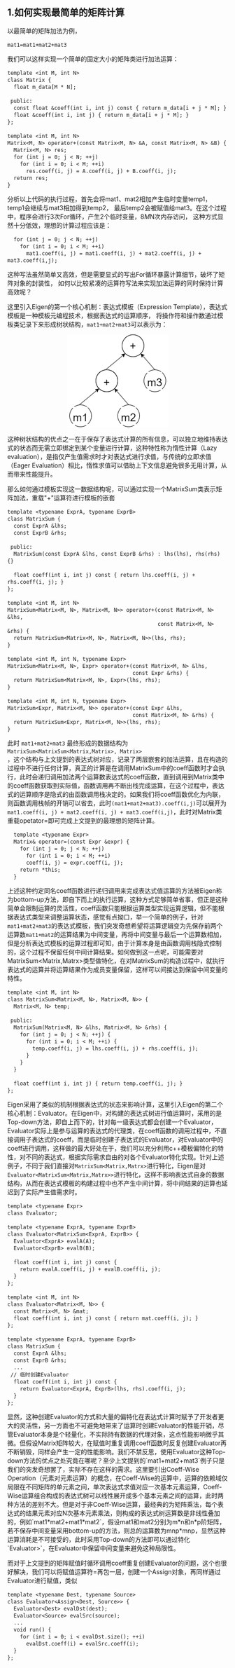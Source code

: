 ## 1.如何实现最简单的矩阵计算
以最简单的矩阵加法为例，  
```
mat1=mat1+mat2+mat3
```
我们可以这样实现一个简单的固定大小的矩阵类进行加法运算：
```
template <int M, int N>
class Matrix {
  float m_data[M * N];

 public:
  const float &coeff(int i, int j) const { return m_data[i + j * M]; }
  float &coeff(int i, int j) { return m_data[i + j * M]; }
};

template <int M, int N>
Matrix<M, N> operator+(const Matrix<M, N> &A, const Matrix<M, N> &B) {
  Matrix<M, N> res;
  for (int j = 0; j < N; ++j)
    for (int i = 0; i < M; ++i)
      res.coeff(i, j) = A.coeff(i, j) + B.coeff(i, j);
  return res;
}
```
分析以上代码的执行过程，首先会将mat1、mat2相加产生临时变量temp1，temp1会继续与mat3相加得到temp2，
最后temp2会被赋值给mat3。在这个过程中，程序会进行3次For循环，产生2个临时变量，8*M*N次内存访问，
这种方式显然十分低效，理想的计算过程应该是：
```
  for (int j = 0; j < N; ++j)
    for (int i = 0; i < M; ++i)
      mat1.coeff(i, j) = mat1.coeff(i, j) + mat2.coeff(i, j) + mat3.coeff(i,j);
```
这种写法虽然简单又高效，但是需要显式的写出For循环暴露计算细节，破坏了矩阵对象的封装性，
如何以比较紧凑的运算符写法来实现加法运算的同时保持计算高效呢？

这里引入Eigen的第一个核心机制：表达式模板（Expression Template），表达式模板是一种模板元编程技术，根据表达式的运算顺序，
将操作符和操作数通过模板类记录下来形成树状结构，`mat1+mat2+mat3`可以表示为：
<div align='center'><img src="./tree1.png" alt="表达式树" title="加法树"></div>
<p>这种树状结构的优点之一在于保存了表达式计算的所有信息，可以独立地维持表达式的状态而无需立即绑定到某个变量进行计算，这种特性称为惰性计算（Lazy evaluation），是指仅产生值需求时才对表达式进行求值，与传统的立即求值（Eager Evaluation）相比，惰性求值可以借助上下文信息避免很多无用计算，从而带来性能提升。</p>     
那么如何通过模板实现这一数据结构呢，可以通过实现一个MatrixSum类表示矩阵加法，重载"+"运算符进行模板的嵌套

```
template <typename ExprA, typename ExprB>
class MatrixSum {
  const ExprA &lhs;
  const ExprB &rhs;

 public:
  MatrixSum(const ExprA &lhs, const ExprB &rhs) : lhs(lhs), rhs(rhs) {}

  float coeff(int i, int j) const { return lhs.coeff(i, j) + rhs.coeff(i, j); }
};

template <int M, int N>
MatrixSum<Matrix<M, N>, Matrix<M, N>> operator+(const Matrix<M, N> &lhs,
                                                const Matrix<M, N> &rhs) {
  return MatrixSum<Matrix<M, N>, Matrix<M, N>>(lhs, rhs);
}

template <int M, int N, typename Expr>
MatrixSum<Matrix<M, N>, Expr> operator+(const Matrix<M, N> &lhs,
                                        const Expr &rhs) {
  return MatrixSum<Matrix<M, N>, Expr>(lhs, rhs);
}

template <int M, int N, typename Expr>
MatrixSum<Expr, Matrix<M, N>> operator+(const Expr &lhs,
                                        const Matrix<M, N> &rhs) {
  return MatrixSum<Expr, Matrix<M, N>>(lhs, rhs);
}
```

此时 `mat1+mat2+mat3` 最终形成的数据结构为 <code> MatrixSum<MatrixSum<Matrix,Matrix>, Matrix> </code>，这个结构与上文提到的表达式树对应，记录了两层嵌套的加法运算，且在构造的过程中不进行任何计算，真正的计算是在调用MatrixSum中的coeff函数时才会执行，此时会递归调用加法两个运算数表达式的coeff函数，直到调用到Matrix类中的coeff函数获取到实际值，函数调用再不断出栈完成运算，在这个过程中，表达式的运算顺序是隐式的由函数调用栈决定的。如果我们将coeff函数优化为内联，则函数调用栈帧的开销可以省去，此时`(mat1+mat2+mat3).coeff(i,j)`可以展开为`mat1.coeff(i, j) + mat2.coeff(i, j) + mat3.coeff(i,j)`，此时对Matrix类重载opetator=即可完成上文提到的最理想的矩阵计算。

```
  template <typename Expr>
  Matrix& operator=(const Expr &expr) {
    for (int j = 0; j < N; ++j)
      for (int i = 0; i < M; ++i) 
      coeff(i, j) = expr.coeff(i, j);
    return *this;
  }
```

上述这种约定同名coeff函数进行递归调用来完成表达式值运算的方法被Eigen称为bottom-up方法，即自下而上的执行运算，这种方式足够简单省事，但正是这种简单会限制运算的灵活性，coeff函数只能根据运算类型实现运算逻辑，但不能根据表达式类型来调整运算状态，感觉有点拗口，举一个简单的例子，针对`mat1+mat2+mat3`的表达式模板，我们突发奇想希望将运算逻辑变为先保存前两个运算数`mat1+mat2`的运算结果为中间变量，再将中间变量与最后一个运算数相加，但是分析表达式模板的运算过程即可知，由于计算本身是由函数调用栈隐式控制的，这个过程不保留任何中间计算结果。如何做到这一点呢，可能需要对MatrixSum<Matrix,Matrx>类型做特化，在对MatrixSum的构造过程中，就执行表达式的运算并将运算结果作为成员变量保留，这样可以间接达到保留中间变量的特性。

```
template <int M, int N>
class MatrixSum<Matrix<M, N>, Matrix<M, N>> {
  Matrix<M, N> temp;

 public:
  MatrixSum(Matrix<M, N> &lhs, Matrix<M, N> &rhs) {
    for (int j = 0; j < N; ++j) {
      for (int i = 0; i < M; ++i) {
        temp.coeff(i, j) = lhs.coeff(i, j) + rhs.coeff(i, j);
      }
    }
  }

  float coeff(int i, int j) { return temp.coeff(i, j); }
};
```

Eigen采用了类似的机制根据表达式的状态来影响计算，这里引入Eigen的第二个核心机制：Evaluator。在Eigen中，对构建的表达式树进行值运算时，采用的是Top-down方法，即自上而下的，针对每一级表达式都会创建一个Evaluator，Evaluator实际上是参与运算的表达式的代理类，在coeff函数的调用过程中，不直接调用子表达式的coeff，而是临时创建子表达式的Evaluator，对Evaluator中的coeff进行调用，这样做的最大好处在于，我们可以充分利用c++模板偏特化的特性，对不同的表达式，根据实际需求自由的对各个Evaluator特化实现。针对上述例子，不同于我们直接对`MatrixSum<Matrix,Matrx>`进行特化，Eigen是对`Evaluator<MatrixSum<Matrix,Matrx>>`进行特化，这样不影响表达式自身的数据结构，从而在表达式模板的构建过程中也不产生中间计算，将中间结果的运算也延迟到了实际产生值需求时。

```
template <typename Expr>
class Evaluator;

template <typename ExprA, typename ExprB>
class Evaluator<MatrixSum<ExprA, ExprB>> {
  Evaluator<ExprA> evalA(A);
  Evaluator<ExprB> evalB(B);

  float coeff(int i, int j) const {
    return evalA.coeff(i, j) + evalB.coeff(i, j);
  }
};

template <int M, int N>
class Evaluator<Matrix<M, N>> {
  const Matrix<M, N> &mat;
  float coeff(int i, int j) const { return mat.coeff(i, j); }
};

template <typename ExprA, typename ExprB>
class MatrixSum {
  const ExprA &lhs;
  const ExprB &rhs;
  ...
 // 临时创建Evaluator
  float coeff(int i, int j) const {
    return Evaluator<ExprA, ExprB>(lhs, rhs).coeff(i, j);
  }
};
```

<p>显然，这种创建Evaluator的方式和大量的偏特化在表达式计算时赋予了开发者更大的灵活性，另一方面也不可避免地带来了运算时创建Evaluator的性能开销，尽管Evaluator本身是个轻量化，不实际持有数据的代理对象，这点性能影响微乎其微。但假设Matrix矩阵较大，在赋值时重复调用coeff函数时反复创建Evaluator再不断销毁，同样会产生一定的性能影响。我们不禁反思，使用Evaluator这种Top-down方法的优点之处究竟在哪呢？至少上文提到的`mat1+mat2+mat3`例子只是我们的突发奇想罢了，实际不存在这样的需求。这里要引出Coeff-Wise Operation（元素对元素运算）的概念，在Coeff-Wise的运算中，运算的依赖域仅局限在不同矩阵的单元素之间，单次表达式求值对应一次基本元素运算，Coeff-Wise运算组合构成的表达式树可以线性展开成多个基本元素之间的运算，此时两种方法的差别不大。但是对于非Coeff-Wise运算，最经典的为矩阵乘法，每个表达式的结果元素对应N次基本元素乘法，则构成的表达式树运算数是非线性叠加的，例如`mat1*mat2+mat1*mat2`，假设mat1和mat2分别为m*n和n*p阶矩阵，若不保存中间变量采用bottom-up的方法，则总的运算数为mnp*mnp，显然这种运算消耗是不可接受的，此时采用Top-down的方法即可以通过特化`Evaluator<MatrixProduct<Matrix,Matrx>>`，在Evaluator中保留中间变量来避免这种局限性。</p>

<p>而对于上文提到的矩阵赋值时循环调用coeff重复创建Evaluator的问题，这个也很好解决，我们可以将赋值运算符=再包一层，创建一个Assign对象，再同样通过Evaluator进行赋值，类似

```
template <typename Dest, typename Source>
class Evaluator<Assign<Dest, Source>> {
  Evaluator<Dest> evalDst(dest);
  Evaluator<Source> evalSrc(source);
  ...
  void run() {
    for (int i = 0; i < evalDst.size(); ++i)
      evalDst.coeff(i) = evalSrc.coeff(i);
  }
};
```


